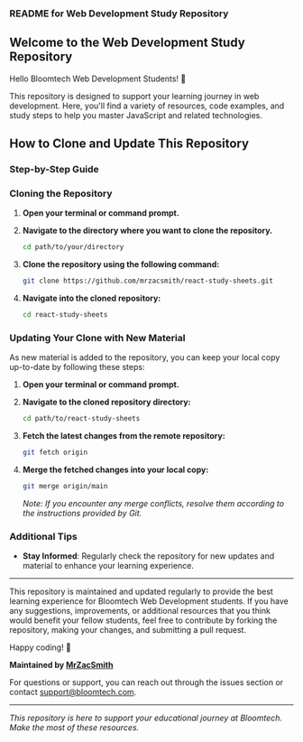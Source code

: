### README for Web Development Study Repository

## Welcome to the Web Development Study Repository

Hello Bloomtech Web Development Students! 👋

This repository is designed to support your learning journey in web development. Here, you'll find a variety of resources, code examples, and study steps to help you master JavaScript and related technologies.

## How to Clone and Update This Repository

### Step-by-Step Guide

### Cloning the Repository

1. **Open your terminal or command prompt.**

2. **Navigate to the directory where you want to clone the repository.**
   ```bash
   cd path/to/your/directory
   ```

3. **Clone the repository using the following command:**
   ```bash
   git clone https://github.com/mrzacsmith/react-study-sheets.git
   ```

4. **Navigate into the cloned repository:**
   ```bash
   cd react-study-sheets
   ```

### Updating Your Clone with New Material

As new material is added to the repository, you can keep your local copy up-to-date by following these steps:

1. **Open your terminal or command prompt.**

2. **Navigate to the cloned repository directory:**
   ```bash
   cd path/to/react-study-sheets
   ```

3. **Fetch the latest changes from the remote repository:**
   ```bash
   git fetch origin
   ```

4. **Merge the fetched changes into your local copy:**
   ```bash
   git merge origin/main
   ```

   *Note: If you encounter any merge conflicts, resolve them according to the instructions provided by Git.*

### Additional Tips

- **Stay Informed**:
  Regularly check the repository for new updates and material to enhance your learning experience.

---

This repository is maintained and updated regularly to provide the best learning experience for Bloomtech Web Development students. If you have any suggestions, improvements, or additional resources that you think would benefit your fellow students, feel free to contribute by forking the repository, making your changes, and submitting a pull request.

Happy coding! 🌟

**Maintained by [MrZacSmith](https://github.com/mrzacsmith)**

For questions or support, you can reach out through the issues section or contact [support@bloomtech.com](mailto:support@bloomtech.com).

---

*This repository is here to support your educational journey at Bloomtech. Make the most of these resources.*